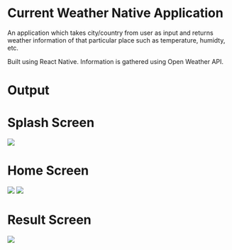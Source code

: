 # Current Weather Native Application

An application which takes city/country from user as input and returns weather information of that particular place such as temperature, humidty, etc.

Built using React Native.
Information is gathered using Open Weather API.

# Output

# Splash Screen
![](output/splash.png)

# Home Screen
![](output/home.png)
![](output/home_keyboard.png)

# Result Screen
![](output/result.png)